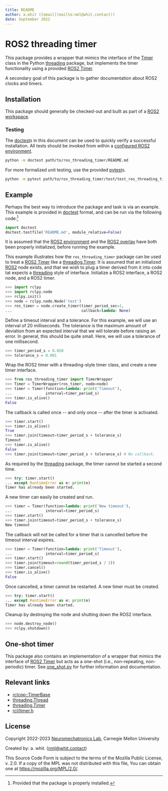 ```yaml
---
title: README
author: a.whit ([email](mailto:nml@whit.contact))
date: September 2022
---
```


<!-- License

Copyright 2022-2023 Neuromechatronics Lab, Carnegie Mellon University (a.whit)

Created by: a. whit. (nml@whit.contact)

This Source Code Form is subject to the terms of the Mozilla Public
License, v. 2.0. If a copy of the MPL was not distributed with this
file, You can obtain one at https://mozilla.org/MPL/2.0/.
-->

# ROS2 threading timer

This package provides a wrapper that mimics the interface of the 
[Timer][threading_timer] class in the Python [threading] package, but 
implements the timer functionality using a provided [ROS2 Timer].

A secondary goal of this package is to gather documentation about ROS2 clocks 
and timers.

## Installation

This package should generally be checked-out and built as part of a 
[ROS2 workspace][ros2_workspace].

### Testing

The [doctest]s in this document can be used to quickly verify a successful 
installation. All tests should be invoked from within a 
[configured ROS2 environment].

```bash
python -m doctest path/to/ros_threading_timer/README.md
```

For more formalized unit testing, use the provided [pytest]s.

```bash
python -m pytest path/to/ros_threading_timer/test/test_ros_threading_timer.py
```

## Example

Perhaps the best way to introduce the package and task is via an example. This 
example is provided in [doctest] format, and can be run via the following 
code:[^properly_installed]

[^properly_installed]: Provided that the package is properly installed.

```python
import doctest
doctest.testfile('README.md', module_relative=False)

```

It is assumed that the [ROS2 environment][ros2_environment] and the 
[ROS2 overlay][ros2_overlay] have both been properly initialized, before 
running the example.

This example illustrates how the `ros_threading_timer` package can be used to 
treat a [ROS2 Timer] like a [threading.Timer]. It is assumed that an 
initialized [ROS2] node exists, and that we wish to plug a timer derived from 
it into code tat expects a [threading] style of interface. Initialize a ROS2 
interface, a ROS2 node, and a ROS2 timer.

```python
>>> import rclpy
>>> import rclpy.node
>>> rclpy.init()
>>> node = rclpy.node.Node('test')
>>> ros_timer = node.create_timer(timer_period_sec=1, 
...                               callback=lambda: None)

```

Define a timeout interval and a tolerance. For this example, we will use an 
interval of 20 milliseconds. The tolerance is the maximum amount of deviation 
from an expected interval that we will tolerate before raising an error. In 
general, this should be quite small. Here, we will use a tolerance of one 
millisecond.

```python
>>> timer_period_s = 0.020
>>> tolerance_s = 0.001

```

Wrap the ROS2 timer with a threading-style timer class, and create a new timer 
interface.

```python
>>> from ros_threading_timer import TimerWrapper
>>> Timer = TimerWrapper(ros_timer, node=node)
>>> timer = Timer(function=lambda: print('Timeout'),
...               interval=timer_period_s)
>>> timer.is_alive()
False

```

The callback is called once -- and only once -- after the timer is activated.

```python
>>> timer.start()
>>> timer.is_alive()
True
>>> timer.join(timeout=timer_period_s + tolerance_s)
Timeout
>>> timer.is_alive()
False
>>> timer.join(timeout=timer_period_s + tolerance_s) # No callback.

```

As required by the [threading] package, the timer cannot be started a second 
time.

```python
>>> try: timer.start()
... except RuntimeError as e: print(e)
Timer has already been started.

```

A new timer can easily be created and run.

```python
>>> timer = Timer(function=lambda: print('New timeout'),
...               interval=timer_period_s)
>>> timer.start()
>>> timer.join(timeout=timer_period_s + tolerance_s)
New timeout

```

The callback will not be called for a timer that is cancelled before the 
timeout interval expires.

```python
>>> timer = Timer(function=lambda: print('Timeout'),
...               interval=timer_period_s)
>>> timer.start()
>>> timer.join(timeout=round(timer_period_s / 2))
>>> timer.cancel()
>>> timer.is_alive()
False

```

Once cancelled, a timer cannot be restarted. A new timer must be created.

```python
>>> try: timer.start()
... except RuntimeError as e: print(e)
Timer has already been started.

```

Cleanup by destroying the node and shutting down the ROS2 interface.

```python
>>> node.destroy_node()
>>> rclpy.shutdown()

```

## One-shot timer

This package also contains an implementation of a wrapper that mimics the 
interface of [ROS2 Timer] but acts as a one-shot (i.e., non-repeating, 
non-periodic) timer.
See [one_shot.py](ros_threading_timer/one_shot.py) for further information and 
documentation.


## Relevant links

* [rclcpp::TimerBase]
* [threading.Thread]
* [threading.Timer]
* [rcl/timer.h]

## License

Copyright 2022-2023 [Neuromechatronics Lab][neuromechatronics], 
Carnegie Mellon University

Created by: a. whit. (nml@whit.contact)

This Source Code Form is subject to the terms of the Mozilla Public
License, v. 2.0. If a copy of the MPL was not distributed with this
file, You can obtain one at https://mozilla.org/MPL/2.0/.

<!---------------------------------------------------------------------
   References
---------------------------------------------------------------------->

[ROS2]: https://docs.ros.org/en/humble/index.html

[threading]: https://docs.python.org/3/library/threading.html

[threading_timer]: https://docs.python.org/3/library/threading.html#timer-objects

[threading_thread]: https://docs.python.org/3/library/threading.html#threading.Thread

[ros2_workspace]: https://docs.ros.org/en/humble/Tutorials/Beginner-Client-Libraries/Creating-A-Workspace/Creating-A-Workspace.html

[ros2_environment]: https://docs.ros.org/en/humble/Tutorials/Beginner-Client-Libraries/Creating-A-Workspace/Creating-A-Workspace.html#source-ros-2-environment

[ros2_overlay]: https://docs.ros.org/en/humble/Tutorials/Beginner-Client-Libraries/Creating-A-Workspace/Creating-A-Workspace.html#source-the-overlay

[doctest]: https://docs.python.org/3/library/doctest.html

[ROS2 Timer]: https://docs.ros2.org/latest/api/rclpy/api/timers.html

[threading]: https://docs.python.org/3/library/threading.html

[threading_timer]: https://docs.python.org/3/library/threading.html#timer-objects

[rclpy.timer.Timer]: https://docs.ros2.org/latest/api/rclpy/api/timers.html#rclpy.timer.Timer 

[rclcpp::TimerBase]: https://docs.ros2.org/latest/api/rclcpp/classrclcpp_1_1TimerBase.html

[callable]: https://docs.python.org/3/reference/datamodel.html#object.__call__

[rcl/timer.h]: https://docs.ros2.org/beta3/api/rcl/timer_8h.html

[threading.Timer]: https://docs.python.org/3/library/threading.html#timer-objects

[threading.Thread]: https://docs.python.org/3/library/threading.html#threading.Thread

[neuromechatronics]: https://www.meche.engineering.cmu.edu/faculty/neuromechatronics-lab.html

[configured ROS2 environment]: https://docs.ros.org/en/humble/Tutorials/Beginner-CLI-Tools/Configuring-ROS2-Environment.html

[pytest]: https://docs.pytest.org/


